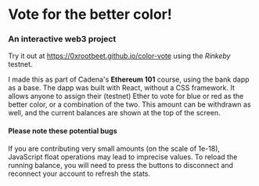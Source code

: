 # Vote for the better color!
### An interactive web3 project
Try it out at https://0xrootbeet.github.io/color-vote using the *Rinkeby* testnet.

I made this as part of Cadena's **Ethereum 101** course, using the bank dapp as a base.
The dapp was built with React, without a CSS framework.
It allows anyone to assign their (testnet) Ether to vote for blue or red as the better color, or a combination of the two.
This amount can be withdrawn as well, and the current balances are shown at the top of the screen.

#### Please note these potential bugs
If you are contributing very small amounts (on the scale of 1e-18), JavaScript float operations may lead to imprecise values.
To reload the running balance, you will need to press the buttons to disconnect and reconnect your account to refresh the stats.
